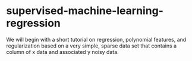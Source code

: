 # supervised-machine-learning-regression
We will begin with a short tutorial on regression, polynomial features, and regularization based on a very simple, sparse data set that contains a column of x data and associated y noisy data. 
